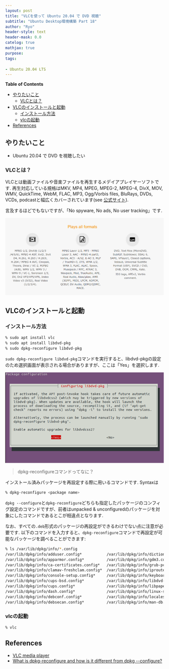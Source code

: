 ```yaml
---
layout: post
title: "VLCを使って Ubuntu 20.04 で DVD 視聴"
subtitle: "Ubuntu Desktop環境構築 Part 18"
author: "Ryo"
header-style: text
header-mask: 0.0
catelog: true
mathjax: true
purpose: 
tags:

- Ubuntu 20.04 LTS
---
```


**Table of Contents**
<!-- START doctoc generated TOC please keep comment here to allow auto update -->
<!-- DON'T EDIT THIS SECTION, INSTEAD RE-RUN doctoc TO UPDATE -->

- [やりたいこと](#%E3%82%84%E3%82%8A%E3%81%9F%E3%81%84%E3%81%93%E3%81%A8)
  - [VLCとは？](#vlc%E3%81%A8%E3%81%AF)
- [VLCのインストールと起動](#vlc%E3%81%AE%E3%82%A4%E3%83%B3%E3%82%B9%E3%83%88%E3%83%BC%E3%83%AB%E3%81%A8%E8%B5%B7%E5%8B%95)
  - [インストール方法](#%E3%82%A4%E3%83%B3%E3%82%B9%E3%83%88%E3%83%BC%E3%83%AB%E6%96%B9%E6%B3%95)
  - [vlcの起動](#vlc%E3%81%AE%E8%B5%B7%E5%8B%95)
- [References](#references)

<!-- END doctoc generated TOC please keep comment here to allow auto update -->

## やりたいこと

- Ubuntu 20.04 で DVD を視聴したい

### VLCとは？

VLCとは動画ファイルや音楽ファイルを再生するメデイアプレイヤーソフトです. 再生対応している規格はMKV, MP4, MPEG, MPEG-2, MPEG-4, DivX, MOV, WMV, QuickTime, WebM, FLAC, MP3, Ogg/Vorbis files, BluRays, DVDs, VCDs, podcastと幅広くカバーされています(see [公式サイト](https://www.videolan.org/vlc/features.html)). 

言及するほどでもないですが、「No spyware, No ads, No user tracking」です.

<img src="https://github.com/ryonakimageserver/omorikaizuka/blob/master/%E3%83%96%E3%83%AD%E3%82%B0%E7%94%A8/20210409-002.png?raw=true">

## VLCのインストールと起動
### インストール方法

```zsh
% sudo apt install vlc
% sudo apt install libdvd-pkg
% sudo dpkg-reconfigure libdvd-pkg
```

`sudo dpkg-reconfigure libdvd-pkg`コマンドを実行すると、libdvd-pkgの設定のため選択画面が表示される場合がありますが、ここは「Yes」を選択します.

<img src="https://github.com/ryonakimageserver/omorikaizuka/blob/master/%E3%83%96%E3%83%AD%E3%82%B0%E7%94%A8/20210409-001.png?raw=true">

> dpkg-reconfigureコマンドってなに？

インストール済みパッケージを再設定する際に用いるコマンドです. Syntaxは

```zsh
% dpkg-reconfigure <package name>
```

`dpkg --configure`と`dpkg-reconfigure`どちらも指定したパッケージのコンフィグ設定のコマンドですが、前者はunpacked & unconfiguredのパッケージを対象にしたコマンドであるとこが相違点となります.

なお、すべての`.deb`形式のパッケージの再設定ができるわけでない点に注意が必要です. 以下のコマンドを入力すると、`dpkg-reconfigure`コマンドで再設定が可能なパッケージを調べることができます:

```zsh
% ls /var/lib/dpkg/info/*.config
/var/lib/dpkg/info/adduser.config*           /var/lib/dpkg/info/dictionaries-common.config*     /var/lib/dpkg/info/memtest86+.config*                 /var/lib/dpkg/info/ubuntu-advantage-tools.config*
/var/lib/dpkg/info/apparmor.config*          /var/lib/dpkg/info/gdm3.config*                    /var/lib/dpkg/info/openvpn.config*                    /var/lib/dpkg/info/ubuntu-drivers-common.config*
/var/lib/dpkg/info/ca-certificates.config*   /var/lib/dpkg/info/grub-pc.config*                 /var/lib/dpkg/info/popularity-contest.config*         /var/lib/dpkg/info/ufw.config*
/var/lib/dpkg/info/clamav-freshclam.config*  /var/lib/dpkg/info/iproute2.config*                /var/lib/dpkg/info/postfix.config*                    /var/lib/dpkg/info/unattended-upgrades.config*
/var/lib/dpkg/info/console-setup.config*     /var/lib/dpkg/info/keyboard-configuration.config*  /var/lib/dpkg/info/powerline.config*                  /var/lib/dpkg/info/wamerican.config*
/var/lib/dpkg/info/cups-bsd.config*          /var/lib/dpkg/info/libdvd-pkg.config*              /var/lib/dpkg/info/printer-driver-pnm2ppa.config*     /var/lib/dpkg/info/wbritish.config*
/var/lib/dpkg/info/cups.config*              /var/lib/dpkg/info/libpaper1:amd64.config*         /var/lib/dpkg/info/rkhunter.config*                   /var/lib/dpkg/info/xserver-xorg-legacy.config*
/var/lib/dpkg/info/dash.config*              /var/lib/dpkg/info/linux-sound-base.config*        /var/lib/dpkg/info/sane-utils.config*
/var/lib/dpkg/info/debconf.config*           /var/lib/dpkg/info/locales.config*                 /var/lib/dpkg/info/ttf-mscorefonts-installer.config*
/var/lib/dpkg/info/debsecan.config*          /var/lib/dpkg/info/man-db.config*                  /var/lib/dpkg/info/tzdata.config*
```

### vlcの起動

```zsh
% vlc
```

## References

- [VLC media player](https://www.videolan.org/vlc/)
- [What is dpkg-reconfigure and how is it different from dpkg --configure?](https://askubuntu.com/questions/590898/what-is-dpkg-reconfigure-and-how-is-it-different-from-dpkg-configure)

